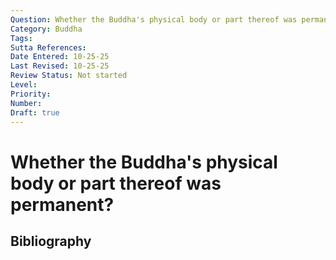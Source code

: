 ```yaml
---
Question: Whether the Buddha's physical body or part thereof was permanent?
Category: Buddha
Tags: 
Sutta References: 
Date Entered: 10-25-25
Last Revised: 10-25-25
Review Status: Not started
Level: 
Priority: 
Number: 
Draft: true
---
```


# Whether the Buddha's physical body or part thereof was permanent?

## Bibliography

<!-- 

Notes:



-->